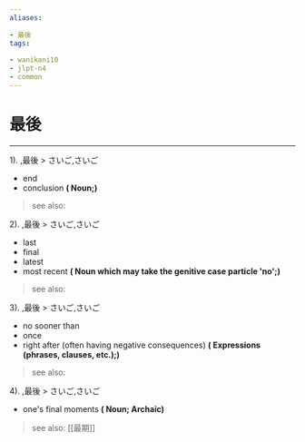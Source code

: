 ```yaml
---
aliases:
    
- 最後
tags:
    
- wanikani10
- jlpt-n4
- common
---
```


# 最後
---
1).
,最後 > さいご,さいご

- end
- conclusion
**( Noun;)**
> see also: 
            
2).
,最後 > さいご,さいご

- last
- final
- latest
- most recent
**( Noun which may take the genitive case particle 'no';)**
> see also: 
            
3).
,最後 > さいご,さいご

- no sooner than
- once
- right after (often having negative consequences)
**( Expressions (phrases, clauses, etc.);)**
> see also: 
            
4).
,最後 > さいご,さいご

- one's final moments
**( Noun; Archaic)**
> see also:  [[最期]]
            
